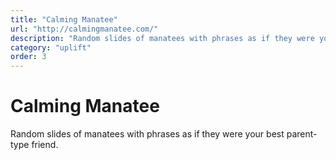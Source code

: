 ```yaml
---
title: "Calming Manatee"
url: "http://calmingmanatee.com/"
description: "Random slides of manatees with phrases as if they were your best parent-type friend."
category: "uplift"
order: 3
---
```


# Calming Manatee

Random slides of manatees with phrases as if they were your best parent-type friend.
